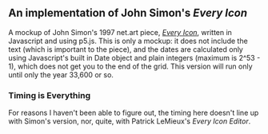 ## An implementation of John Simon's *Every Icon*
A mockup of John Simon's 1997 net.art piece, *[Every Icon](http://www.numeral.com/appletsoftware/eicon.html)*, written in Javascript and using p5.js. This is only a mockup: it does not include the text (which is important to the piece), and the dates are calculated only using Javascript's built in Date object and plain integers (maximum is 2^53 - 1), which does not get you to the end of the grid. This version will run only until only  the year 33,600 or so.

### Timing is Everything
For reasons I haven't been able to figure out, the timing here doesn't line up with Simon's version, nor, quite, with Patrick LeMieux's *Every Icon Editor*.
